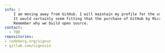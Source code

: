 
```yaml
---
info: |
    I am moving away from GitHub. I will maintain my profile for the use of contributing to projects, but can not continue to condone the actions of GitHub and what they are (hopefully) unwittingly doing to the FOSS community.
    It would certainly seem fitting that the purchase of GitHub by Microsoft would continue to erode the rights of users and developers alike for the sake of profit.
    Remember why we build open source.
contact:
  - TBD
repositories:
- codeberg.org/signus
- gitlab.com/signusio
```
<!--
**Signus/signus** is a ✨ _special_ ✨ repository because its `README.md` (this file) appears on your GitHub profile.
-->
